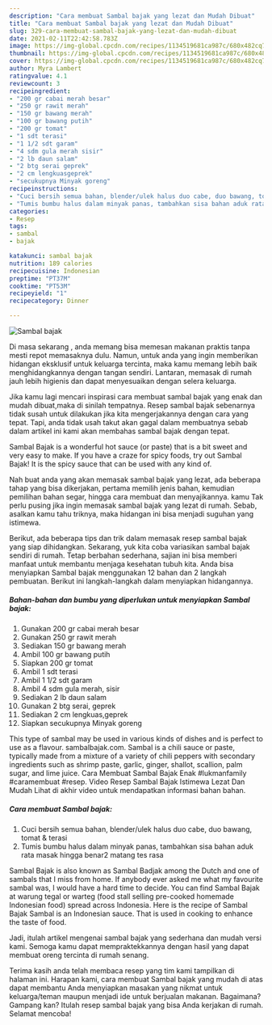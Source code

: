 ```yaml
---
description: "Cara membuat Sambal bajak yang lezat dan Mudah Dibuat"
title: "Cara membuat Sambal bajak yang lezat dan Mudah Dibuat"
slug: 329-cara-membuat-sambal-bajak-yang-lezat-dan-mudah-dibuat
date: 2021-02-11T22:42:58.783Z
image: https://img-global.cpcdn.com/recipes/1134519681ca987c/680x482cq70/sambal-bajak-foto-resep-utama.jpg
thumbnail: https://img-global.cpcdn.com/recipes/1134519681ca987c/680x482cq70/sambal-bajak-foto-resep-utama.jpg
cover: https://img-global.cpcdn.com/recipes/1134519681ca987c/680x482cq70/sambal-bajak-foto-resep-utama.jpg
author: Myra Lambert
ratingvalue: 4.1
reviewcount: 3
recipeingredient:
- "200 gr cabai merah besar"
- "250 gr rawit merah"
- "150 gr bawang merah"
- "100 gr bawang putih"
- "200 gr tomat"
- "1 sdt terasi"
- "1 1/2 sdt garam"
- "4 sdm gula merah sisir"
- "2 lb daun salam"
- "2 btg serai geprek"
- "2 cm lengkuasgeprek"
- "secukupnya Minyak goreng"
recipeinstructions:
- "Cuci bersih semua bahan, blender/ulek halus duo cabe, duo bawang, tomat &amp; terasi"
- "Tumis bumbu halus dalam minyak panas, tambahkan sisa bahan aduk rata masak hingga benar2 matang tes rasa"
categories:
- Resep
tags:
- sambal
- bajak

katakunci: sambal bajak 
nutrition: 189 calories
recipecuisine: Indonesian
preptime: "PT37M"
cooktime: "PT53M"
recipeyield: "1"
recipecategory: Dinner

---
```



![Sambal bajak](https://img-global.cpcdn.com/recipes/1134519681ca987c/680x482cq70/sambal-bajak-foto-resep-utama.jpg)

Di masa  sekarang , anda memang bisa memesan makanan praktis tanpa mesti repot memasaknya dulu. Namun, untuk anda yang ingin memberikan hidangan eksklusif untuk keluarga tercinta, maka kamu memang lebih baik menghidangkannya dengan tangan sendiri. Lantaran, memasak di rumah jauh lebih higienis dan dapat menyesuaikan dengan selera keluarga.

Jika kamu lagi mencari inspirasi cara membuat sambal bajak yang enak dan mudah dibuat,maka di sinilah tempatnya. Resep sambal bajak  sebenarnya tidak susah untuk dilakukan jika kita mengerjakannya dengan cara yang tepat. Tapi, anda tidak usah takut akan gagal dalam membuatnya 
sebab dalam artikel ini kami akan membahas sambal bajak dengan tepat.  

Sambal Bajak is a wonderful hot sauce (or paste) that is a bit sweet and very easy to make. If you have a craze for spicy foods, try out Sambal Bajak! It is the spicy sauce that can be used with any kind of.

Nah buat anda yang akan memasak sambal bajak yang lezat, ada beberapa tahap yang bisa dikerjakan, pertama memilih jenis bahan, kemudian pemilihan bahan segar, hingga cara membuat dan menyajikannya. kamu Tak perlu pusing jika ingin memasak sambal bajak yang lezat di rumah. Sebab, asalkan kamu  tahu triknya, maka hidangan ini bisa menjadi suguhan yang istimewa.

Berikut, ada beberapa tips dan trik dalam memasak resep sambal bajak yang siap dihidangkan. Sekarang, yuk kita coba variasikan sambal bajak sendiri di rumah. Tetap berbahan sederhana, sajian ini bisa memberi manfaat untuk membantu menjaga kesehatan tubuh kita. Anda bisa menyiapkan Sambal bajak menggunakan 12 bahan dan 2 langkah pembuatan. Berikut ini langkah-langkah dalam menyiapkan hidangannya.

<!--inarticleads1-->

##### Bahan-bahan dan bumbu yang diperlukan untuk menyiapkan Sambal bajak:

1. Gunakan 200 gr cabai merah besar
1. Gunakan 250 gr rawit merah
1. Sediakan 150 gr bawang merah
1. Ambil 100 gr bawang putih
1. Siapkan 200 gr tomat
1. Ambil 1 sdt terasi
1. Ambil 1 1/2 sdt garam
1. Ambil 4 sdm gula merah, sisir
1. Sediakan 2 lb daun salam
1. Gunakan 2 btg serai, geprek
1. Sediakan 2 cm lengkuas,geprek
1. Siapkan secukupnya Minyak goreng


This type of sambal may be used in various kinds of dishes and is perfect to use as a flavour. sambalbajak.com. Sambal is a chili sauce or paste, typically made from a mixture of a variety of chili peppers with secondary ingredients such as shrimp paste, garlic, ginger, shallot, scallion, palm sugar, and lime juice. Cara Membuat Sambal Bajak Enak #lukmanfamily #caramembuat #resep. Video Resep Sambal Bajak Istimewa Lezat Dan Mudah Lihat di akhir video untuk mendapatkan informasi bahan bahan. 

<!--inarticleads2-->

##### Cara membuat Sambal bajak:

1. Cuci bersih semua bahan, blender/ulek halus duo cabe, duo bawang, tomat &amp; terasi
1. Tumis bumbu halus dalam minyak panas, tambahkan sisa bahan aduk rata masak hingga benar2 matang tes rasa


Sambal Bajak is also known as Sambal Badjak among the Dutch and one of sambals that I miss from home. If anybody ever asked me what my favourite sambal was, I would have a hard time to decide. You can find Sambal Bajak at warung tegal or warteg (food stall selling pre-cooked homemade Indonesian food) spread across Indonesia. Here is the recipe of Sambal Bajak Sambal is an Indonesian sauce. That is used in cooking to enhance the taste of food. 

Jadi, itulah artikel mengenai  sambal bajak  yang sederhana dan mudah versi kami. Semoga kamu dapat mempraktekkannya dengan hasil yang dapat membuat oreng tercinta di rumah senang. 

Terima kasih anda telah membaca resep yang tim kami tampilkan di halaman ini. Harapan kami, cara membuat  Sambal bajak yang mudah di atas dapat membantu Anda menyiapkan masakan yang nikmat untuk keluarga/teman maupun menjadi ide untuk berjualan makanan. Bagaimana? Gampang kan? Itulah resep sambal bajak yang bisa Anda kerjakan di rumah. Selamat mencoba!

